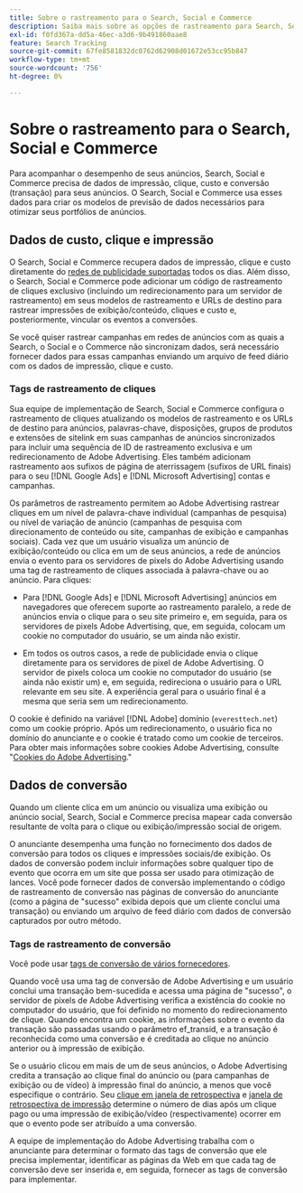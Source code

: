 ```yaml
---
title: Sobre o rastreamento para o Search, Social e Commerce
description: Saiba mais sobre as opções de rastreamento para Search, Social e Commerce.
exl-id: f0fd367a-dd5a-46ec-a3d6-9b491860aae8
feature: Search Tracking
source-git-commit: 67fe8581832dc0762d62908d01672e53cc95b847
workflow-type: tm+mt
source-wordcount: '756'
ht-degree: 0%

---
```


# Sobre o rastreamento para o Search, Social e Commerce

Para acompanhar o desempenho de seus anúncios, Search, Social e Commerce precisa de dados de impressão, clique, custo e conversão (transação) para seus anúncios. O Search, Social e Commerce usa esses dados para criar os modelos de previsão de dados necessários para otimizar seus portfólios de anúncios.

## Dados de custo, clique e impressão

O Search, Social e Commerce recupera dados de impressão, clique e custo diretamente do [redes de publicidade suportadas](/help/search-social-commerce/introduction/supported-inventory.md) todos os dias. Além disso, o Search, Social e Commerce pode adicionar um código de rastreamento de cliques exclusivo (incluindo um redirecionamento para um servidor de rastreamento) em seus modelos de rastreamento e URLs de destino para rastrear impressões de exibição/conteúdo, cliques e custo e, posteriormente, vincular os eventos a conversões.

Se você quiser rastrear campanhas em redes de anúncios com as quais a Search, o Social e o Commerce não sincronizam dados, será necessário fornecer dados para essas campanhas enviando um arquivo de feed diário com os dados de impressão, clique e custo.

### Tags de rastreamento de cliques

Sua equipe de implementação de Search, Social e Commerce configura o rastreamento de cliques atualizando os modelos de rastreamento e os URLs de destino para anúncios, palavras-chave, disposições, grupos de produtos e extensões de sitelink em suas campanhas de anúncios sincronizados para incluir uma sequência de ID de rastreamento exclusiva e um redirecionamento de Adobe Advertising. Eles também adicionam rastreamento aos sufixos de página de aterrissagem (sufixos de URL finais) para o seu [!DNL Google Ads] e [!DNL Microsoft Advertising] contas e campanhas.

Os parâmetros de rastreamento permitem ao Adobe Advertising rastrear cliques em um nível de palavra-chave individual (campanhas de pesquisa) ou nível de variação de anúncio (campanhas de pesquisa com direcionamento de conteúdo ou site, campanhas de exibição e campanhas sociais). Cada vez que um usuário visualiza um anúncio de exibição/conteúdo ou clica em um de seus anúncios, a rede de anúncios envia o evento para os servidores de pixels do Adobe Advertising usando uma tag de rastreamento de cliques associada à palavra-chave ou ao anúncio. Para cliques:

* Para [!DNL Google Ads] e [!DNL Microsoft Advertising] anúncios em navegadores que oferecem suporte ao rastreamento paralelo, a rede de anúncios envia o clique para o seu site primeiro e, em seguida, para os servidores de pixels Adobe Advertising, que, em seguida, colocam um cookie no computador do usuário, se um ainda não existir.

* Em todos os outros casos, a rede de publicidade envia o clique diretamente para os servidores de pixel de Adobe Advertising. O servidor de pixels coloca um cookie no computador do usuário (se ainda não existir um) e, em seguida, redireciona o usuário para o URL relevante em seu site. A experiência geral para o usuário final é a mesma que seria sem um redirecionamento.

O cookie é definido na variável [!DNL Adobe] domínio (`everesttech.net`) como um cookie próprio. Após um redirecionamento, o usuário fica no domínio do anunciante e o cookie é tratado como um cookie de terceiros. Para obter mais informações sobre cookies Adobe Advertising, consulte &quot;[Cookies do Adobe Advertising](https://experienceleague.adobe.com/docs/core-services/interface/ec-cookies/cookies-advertising-cloud.html).&quot;

## Dados de conversão

Quando um cliente clica em um anúncio ou visualiza uma exibição ou anúncio social, Search, Social e Commerce precisa mapear cada conversão resultante de volta para o clique ou exibição/impressão social de origem.

O anunciante desempenha uma função no fornecimento dos dados de conversão para todos os cliques e impressões sociais/de exibição. Os dados de conversão podem incluir informações sobre qualquer tipo de evento que ocorra em um site que possa ser usado para otimização de lances. Você pode fornecer dados de conversão implementando o código de rastreamento de conversão nas páginas de conversão do anunciante (como a página de &quot;sucesso&quot; exibida depois que um cliente conclui uma transação) ou enviando um arquivo de feed diário com dados de conversão capturados por outro método.

### Tags de rastreamento de conversão

Você pode usar [tags de conversão de vários fornecedores](/help/search-social-commerce/tracking/conversion-tracking-about.md).

Quando você usa uma tag de conversão de Adobe Advertising e um usuário conclui uma transação bem-sucedida e acessa uma página de &quot;sucesso&quot;, o servidor de pixels de Adobe Advertising verifica a existência do cookie no computador do usuário, que foi definido no momento do redirecionamento de clique. Quando encontra um cookie, as informações sobre o evento da transação são passadas usando o parâmetro ef_transid, e a transação é reconhecida como uma conversão e é creditada ao clique no anúncio anterior ou à impressão de exibição.

Se o usuário clicou em mais de um de seus anúncios, o Adobe Advertising credita a transação ao clique final do anúncio ou (para campanhas de exibição ou de vídeo) à impressão final do anúncio, a menos que você especifique o contrário. Seu [clique em janela de retrospectiva](/help/search-social-commerce/glossary.md#c-d) e [janela de retrospectiva de impressão](/help/search-social-commerce/glossary.md#i-j) determine o número de dias após um clique pago ou uma impressão de exibição/vídeo (respectivamente) ocorrer em que o evento pode ser atribuído a uma conversão.

A equipe de implementação do Adobe Advertising trabalha com o anunciante para determinar o formato das tags de conversão que ele precisa implementar, identificar as páginas da Web em que cada tag de conversão deve ser inserida e, em seguida, fornecer as tags de conversão para implementar.
